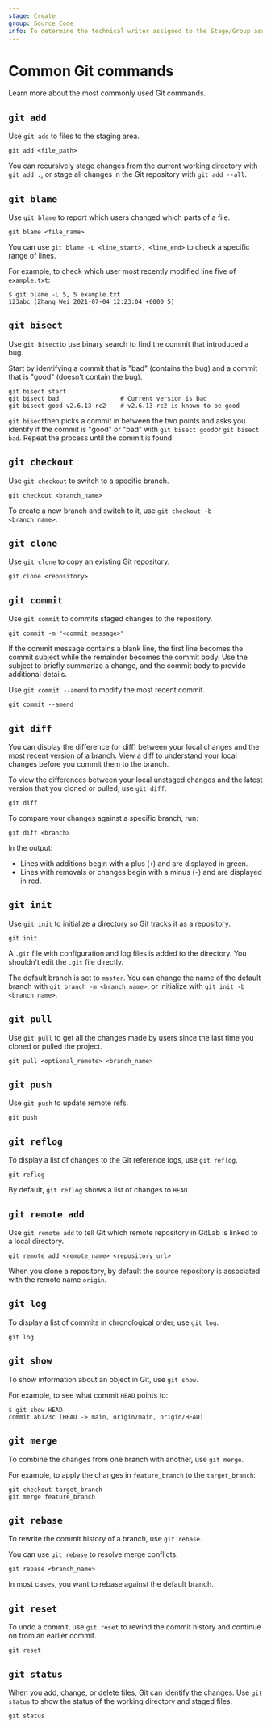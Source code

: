 ```yaml
---
stage: Create
group: Source Code
info: To determine the technical writer assigned to the Stage/Group associated with this page, see https://handbook.gitlab.com/handbook/product/ux/technical-writing/#assignments
---
```


# Common Git commands

Learn more about the most commonly used Git commands.

## `git add`

Use `git add` to files to the staging area.

```shell
git add <file_path>
```

You can recursively stage changes from the current working directory with `git add .`, or stage all changes in the Git repository with `git add --all`.

## `git blame`

Use `git blame` to report which users changed which parts of a file.

```shell
git blame <file_name>
```

You can use `git blame -L <line_start>, <line_end>` to check a
specific range of lines.

For example, to check which user most recently modified line five of
`example.txt`:

```shell
$ git blame -L 5, 5 example.txt
123abc (Zhang Wei 2021-07-04 12:23:04 +0000 5)
```

## `git bisect`

Use `git bisect`to use binary search to find the commit that introduced a bug.

Start by identifying a commit that is "bad" (contains the bug) and a commit that is "good" (doesn't contain the bug).

```shell
git bisect start
git bisect bad                 # Current version is bad
git bisect good v2.6.13-rc2    # v2.6.13-rc2 is known to be good
```

`git bisect`then picks a commit in between the two points and asks you identify if the commit is "good" or "bad" with `git bisect good`or `git bisect bad`. Repeat the process until the commit is found.

## `git checkout`

Use `git checkout` to switch to a specific branch.

```shell
git checkout <branch_name>
```

To create a new branch and switch to it, use `git checkout -b <branch_name>`.

## `git clone`

Use `git clone` to copy an existing Git repository.

```shell
git clone <repository>
```

## `git commit`

Use `git commit` to commits staged changes to the repository.

```shell
git commit -m "<commit_message>"
```

If the commit message contains a blank line, the first line becomes
the commit subject while the remainder becomes the commit body. Use
the subject to briefly summarize a change, and the commit body to
provide additional details.

Use `git commit --amend` to modify the most recent commit.

```shell
git commit --amend
```

## `git diff`

You can display the difference (or diff) between your local changes and the most recent version of a branch. View a
diff to understand your local changes before you commit them to the branch.

To view the differences between your local unstaged changes and the latest version that you cloned or
pulled, use `git diff`.

```shell
git diff
```

To compare your changes against a specific branch, run:

```shell
git diff <branch>
```

In the output:

- Lines with additions begin with a plus (`+`) and are displayed in green.
- Lines with removals or changes begin with a minus (`-`) and are displayed in red.

## `git init`

Use `git init` to initialize a directory so Git tracks it as a repository.

```shell
git init
```

A `.git` file with configuration and log files is added to the
directory. You shouldn't edit the `.git` file directly.

The default branch is set to `master`. You can change the name of the
default branch with `git branch -m <branch_name>`, or initialize with
`git init -b <branch_name>`.

## `git pull`

Use `git pull` to get all the changes made by users since the last
time you cloned or pulled the project.

```shell
git pull <optional_remote> <branch_name>
```

## `git push`

Use `git push` to update remote refs.

```shell
git push
```

## `git reflog`

To display a list of changes to the Git reference logs, use `git reflog`.

```shell
git reflog
```

By default, `git reflog` shows a list of changes to `HEAD`.

## `git remote add`

Use `git remote add` to tell Git which remote repository in GitLab is
linked to a local directory.

```shell
git remote add <remote_name> <repository_url>
```

When you clone a repository, by default the source repository is
associated with the remote name `origin`.

## `git log`

To display a list of commits in chronological order, use `git log`.

```shell
git log
```

## `git show`

To show information about an object in Git, use `git show`.

For example, to see what commit `HEAD` points to:

```shell
$ git show HEAD
commit ab123c (HEAD -> main, origin/main, origin/HEAD)
```

## `git merge`

To combine the changes from one branch with another, use `git merge`.

For example, to apply the changes in `feature_branch` to the `target_branch`:

```shell
git checkout target_branch
git merge feature_branch
```

## `git rebase`

To rewrite the commit history of a branch, use `git rebase`.

You can use `git rebase` to resolve merge conflicts.

```shell
git rebase <branch_name>
```

In most cases, you want to rebase against the default branch.

## `git reset`

To undo a commit, use `git reset` to rewind the commit history and continue on from an earlier commit.

```shell
git reset
```

## `git status`

When you add, change, or delete files, Git can identify the changes. Use `git status` to show the status of the working
directory and staged files.

```shell
git status
```
